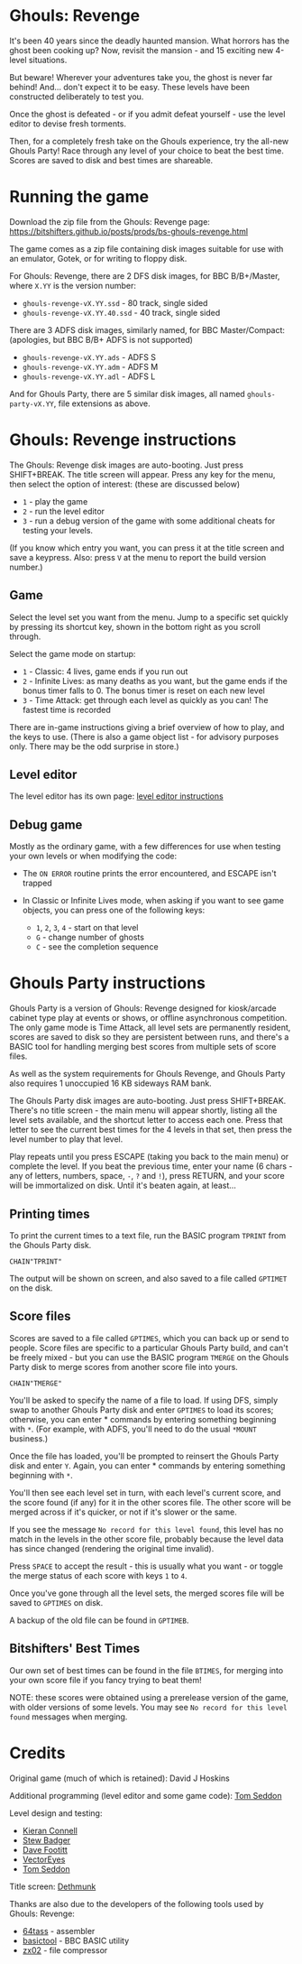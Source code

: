 # Ghouls: Revenge

It's been 40 years since the deadly haunted mansion. What horrors has
the ghost been cooking up? Now, revisit the mansion - and 15 exciting
new 4-level situations.

But beware! Wherever your adventures take you, the ghost is never far
behind! And... don't expect it to be easy. These levels have been
constructed deliberately to test you.

Once the ghost is defeated - or if you admit defeat yourself - use the
level editor to devise fresh torments.

Then, for a completely fresh take on the Ghouls experience, try the
all-new Ghouls Party! Race through any level of your choice to beat
the best time. Scores are saved to disk and best times are shareable.

# Running the game

Download the zip file from the Ghouls: Revenge page:
https://bitshifters.github.io/posts/prods/bs-ghouls-revenge.html

The game comes as a zip file containing disk images suitable for use
with an emulator, Gotek, or for writing to floppy disk.

For Ghouls: Revenge, there are 2 DFS disk images, for BBC B/B+/Master,
where `X.YY` is the version number:

- `ghouls-revenge-vX.YY.ssd` - 80 track, single sided
- `ghouls-revenge-vX.YY.40.ssd` - 40 track, single sided

There are 3 ADFS disk images, similarly named, for BBC Master/Compact:
(apologies, but BBC B/B+ ADFS is not supported)

- `ghouls-revenge-vX.YY.ads` - ADFS S
- `ghouls-revenge-vX.YY.adm` - ADFS M
- `ghouls-revenge-vX.YY.adl` - ADFS L

And for Ghouls Party, there are 5 similar disk images, all named
`ghouls-party-vX.YY`, file extensions as above.

# Ghouls: Revenge instructions

The Ghouls: Revenge disk images are auto-booting. Just press
SHIFT+BREAK. The title screen will appear. Press any key for the menu,
then select the option of interest: (these are discussed below)

- `1` - play the game
- `2` - run the level editor
- `3` - run a debug version of the game with some additional cheats
  for testing your levels.
  
(If you know which entry you want, you can press it at the title
screen and save a keypress. Also: press `V` at the menu to report the
build version number.)

## Game

Select the level set you want from the menu. Jump to a specific set
quickly by pressing its shortcut key, shown in the bottom right as you
scroll through.

Select the game mode on startup:

- `1` - Classic: 4 lives, game ends if you run out
- `2` - Infinite Lives: as many deaths as you want, but the game ends
  if the bonus timer falls to 0. The bonus timer is reset on each new
  level
- `3` - Time Attack: get through each level as quickly as you can! The
  fastest time is recorded

There are in-game instructions giving a brief overview of how to play,
and the keys to use. (There is also a game object list - for advisory
purposes only. There may be the odd surprise in store.)

## Level editor

The level editor has its own page: [level editor instructions](./ghouls-revenge-level-editor.md)

## Debug game

Mostly as the ordinary game, with a few differences for use when
testing your own levels or when modifying the code:

- The `ON ERROR` routine prints the error encountered, and ESCAPE
  isn't trapped
- In Classic or Infinite Lives mode, when asking if you want to see
  game objects, you can press one of the following keys:
  
  - `1`, `2`, `3`, `4` - start on that level
  - `G` - change number of ghosts
  - `C` - see the completion sequence

# Ghouls Party instructions

Ghouls Party is a version of Ghouls: Revenge designed for kiosk/arcade
cabinet type play at events or shows, or offline asynchronous
competition. The only game mode is Time Attack, all level sets are
permanently resident, scores are saved to disk so they are persistent
between runs, and there's a BASIC tool for handling merging best
scores from multiple sets of score files.

As well as the system requirements for Ghouls Revenge, and Ghouls
Party also requires 1 unoccupied 16 KB sideways RAM bank.

The Ghouls Party disk images are auto-booting. Just press SHIFT+BREAK.
There's no title screen - the main menu will appear shortly, listing
all the level sets available, and the shortcut letter to access each
one. Press that letter to see the current best times for the 4 levels
in that set, then press the level number to play that level.

Play repeats until you press ESCAPE (taking you back to the main menu)
or complete the level. If you beat the previous time, enter your name
(6 chars - any of letters, numbers, space, `-`, `?` and `!`), press
RETURN, and your score will be immortalized on disk. Until it's beaten
again, at least...

## Printing times

To print the current times to a text file, run the BASIC program
`TPRINT` from the Ghouls Party disk.

    CHAIN"TPRINT"
	
The output will be shown on screen, and also saved to a file called
`GPTIMET` on the disk.

## Score files

Scores are saved to a file called `GPTIMES`, which you can back up or
send to people. Score files are specific to a particular Ghouls Party
build, and can't be freely mixed - but you can use the BASIC program
`TMERGE` on the Ghouls Party disk to merge scores from another score
file into yours.

    CHAIN"TMERGE"

You'll be asked to specify the name of a file to load. If using DFS,
simply swap to another Ghouls Party disk and enter `GPTIMES` to load
its scores; otherwise, you can enter * commands by entering something
beginning with `*`. (For example, with ADFS, you'll need to do the
usual `*MOUNT` business.)

Once the file has loaded, you'll be prompted to reinsert the Ghouls
Party disk and enter `Y`. Again, you can enter * commands by entering
something beginning with `*`.

You'll then see each level set in turn, with each level's current
score, and the score found (if any) for it in the other scores file.
The other score will be merged across if it's quicker, or not if it's
slower or the same.

If you see the message `No record for this level found`, this level
has no match in the levels in the other score file, probably because
the level data has since changed (rendering the original time
invalid).

Press `SPACE` to accept the result - this is usually what you want -
or toggle the merge status of each score with keys `1` to `4`.

Once you've gone through all the level sets, the merged scores file
will be saved to `GPTIMES` on disk.

A backup of the old file can be found in `GPTIMEB`.

## Bitshifters' Best Times

Our own set of best times can be found in the file `BTIMES`, for
merging into your own score file if you fancy trying to beat them!

NOTE: these scores were obtained using a prerelease version of the
game, with older versions of some levels. You may see `No record for
this level found` messages when merging.

# Credits

Original game (much of which is retained): David J Hoskins

Additional programming (level editor and some game code): [Tom
Seddon](https://www.stardot.org.uk/forums/memberlist.php?mode=viewprofile&u=454)

Level design and testing:

- [Kieran Connell](https://www.stardot.org.uk/forums/memberlist.php?mode=viewprofile&u=10431)
- [Stew Badger](https://www.stardot.org.uk/forums/memberlist.php?mode=viewprofile&u=9784)
- [Dave Footitt](https://www.stardot.org.uk/forums/memberlist.php?mode=viewprofile&u=605)
- [VectorEyes](https://www.stardot.org.uk/forums/memberlist.php?mode=viewprofile&u=11399)
- [Tom Seddon](https://www.stardot.org.uk/forums/memberlist.php?mode=viewprofile&u=454)

Title screen: [Dethmunk](https://www.stardot.org.uk/forums/memberlist.php?mode=viewprofile&u=10689)

Thanks are also due to the developers of the following tools used by
Ghouls: Revenge:

- [64tass](https://tass64.sourceforge.net/) - assembler
- [basictool](https://github.com/ZornsLemma/basictool) - BBC BASIC utility
- [zx02](https://github.com/dmsc/zx02) - file compressor
